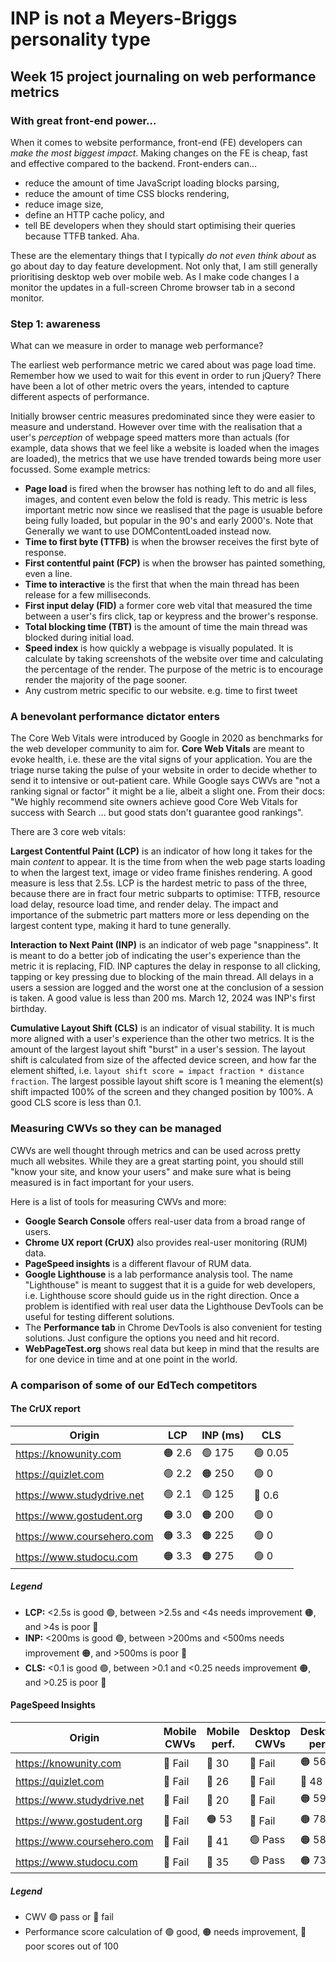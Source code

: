 # INP is not a Meyers-Briggs personality type

## Week 15 project journaling on web performance metrics

### With great front-end power...

When it comes to website performance, front-end (FE) developers can _make the most biggest impact_. Making changes on the FE is cheap, fast and effective compared to the backend. Front-enders can...

- reduce the amount of time JavaScript loading blocks parsing,
- reduce the amount of time CSS blocks rendering,
- reduce image size,
- define an HTTP cache policy, and
- tell BE developers when they should start optimising their queries because TTFB tanked. Aha.

These are the elementary things that I typically _do not even think about_ as go about day to day feature development. Not only that, I am still generally prioritising desktop web over mobile web. As I make code changes I a monitor the updates in a full-screen Chrome browser tab in a second monitor.

### Step 1: awareness

What can we measure in order to manage web performance?

The earliest web performance metric we cared about was page load time. Remember how we used to wait for this event in order to run jQuery?
There have been a lot of other metric overs the years, intended to capture different aspects of performance.

Initially browser centric measures predominated since they were easier to measure and understand. However over time with the realisation that a user's _perception_ of webpage speed matters more than actuals (for example, data shows that we feel like a website is loaded when the images are loaded), the metrics that we use have trended towards being more user focussed. Some example metrics:

- **Page load** is fired when the browser has nothing left to do and all files, images, and content even below the fold is ready. This metric is less important metric now since we reaslised that the page is usuable before being fully loaded, but popular in the 90's and early 2000's. Note that Generally we want to use DOMContentLoaded instead now.
- **Time to first byte (TTFB)** is when the browser receives the first byte of response.
- **First contentful paint (FCP)** is when the browser has painted something, even a line.
- **Time to interactive** is the first that when the main thread has been release for a few milliseconds.
- **First input delay (FID)** a former core web vital that measured the time between a user's firs click, tap or keypress and the brower's response.
- **Total blocking time (TBT)** is the amount of time the main thread was blocked during initial load.
- **Speed index** is how quickly a webpage is visually populated. It is calculate by taking screenshots of the website over time and calculating the percentage of the render. The purpose of the metric is to encourage render the majority of the page sooner.
- Any custrom metric specific to our website. e.g. time to first tweet

### A benevolant performance dictator enters

The Core Web Vitals were introduced by Google in 2020 as benchmarks for the web developer community to aim for. **Core Web Vitals** are meant to evoke health, i.e. these are the vital signs of your application. You are the triage nurse taking the pulse of your website in order to decide whether to send it to intensive or out-patient care. While Google says CWVs are "not a ranking signal or factor" it might be a lie, albeit a slight one. From their docs: "We highly recommend site owners achieve good Core Web Vitals for success with Search ... but good stats don't guarantee good rankings".

There are 3 core web vitals:

**Largest Contentful Paint (LCP)** is an indicator of how long it takes for the main _content_ to appear. It is the time from when the web page starts loading to when the largest text, image or video frame finishes rendering. A good measure is less that 2.5s. LCP is the hardest metric to pass of the three, because there are in fract four metric subparts to optimise: TTFB, resource load delay, resource load time, and render delay. The impact and importance of the submetric part matters more or less depending on the largest content type, making it hard to tune generally.

**Interaction to Next Paint (INP)** is an indicator of web page "snappiness". It is meant to do a better job of indicating the user's experience than the metric it is replacing, FID. INP captures the delay in response to all clicking, tapping or key pressing due to blocking of the main thread. All delays in a users a session are logged and the worst one at the conclusion of a session is taken. A good value is less than 200 ms. March 12, 2024 was INP's first birthday.

**Cumulative Layout Shift (CLS)** is an indicator of visual stability. It is much more aligned with a user's experience than the other two metrics. It is the amount of the largest layout shift "burst" in a user's session. The layout shift is calculated from size of the affected device screen, and how far the element shifted, i.e. `layout shift score = impact fraction * distance fraction`. The largest possible layout shift score is 1 meaning the element(s) shift impacted 100% of the screen and they changed position by 100%. A good CLS score is less than 0.1.

### Measuring CWVs so they can be managed

CWVs are well thought through metrics and can be used across pretty much all websites. While they are a great starting point, you should still "know your site, and know your users" and make sure what is being measured is in fact important for your users.

Here is a list of tools for measuring CWVs and more:

- **Google Search Console** offers real-user data from a broad range of users.
- **Chrome UX report (CrUX)** also provides real-user monitoring (RUM) data.
- **PageSpeed insights** is a different flavour of RUM data.
- **Google Lighthouse** is a lab performance analysis tool. The name "Lighthouse" is meant to suggest that it is a guide for web developers, i.e. Lighthouse score should guide us in the right direction. Once a problem is identified with real user data the Lighthouse DevTools can be useful for testing different solutions.
- The **Performance tab** in Chrome DevTools is also convenient for testing solutions. Just configure the options you need and hit record.
- **WebPageTest.org** shows real data but keep in mind that the results are for one device in time and at one point in the world.

### A comparison of some of our EdTech competitors

#### The CrUX report

| Origin | LCP | INP (ms) | CLS |
| --- | --- | --- | --- |
| https://knowunity.com | 🟠 2.6  | 🟢 175  | 🟢 0.05 |
| https://quizlet.com |  🟢 2.2 | 🟠 250  | 🟢 0 |
| https://www.studydrive.net | 🟢 2.1 | 🟢 125 | 🔴 0.6 |
| https://www.gostudent.org |  🟠 3.0 | 🟠 200  | 🟢 0 |
| https://www.coursehero.com | 🟠 3.3 | 🟠 225 | 🟢 0 |
| https://www.studocu.com | 🟠 3.3 | 🟠 275 | 🟢 0 |

##### Legend

- **LCP:** <2.5s is good 🟢, between \>2.5s and <4s needs improvement 🟠, and \>4s is poor 🔴
- **INP:** <200ms is good 🟢, between \>200ms and <500ms needs improvement 🟠, and \>500ms is poor 🔴
- **CLS:** <0.1 is good 🟢, between \>0.1 and <0.25 needs improvement 🟠, and \>0.25 is poor 🔴

#### PageSpeed Insights

| Origin | Mobile CWVs | Mobile perf. | Desktop CWVs | Desktop perf. |
| --- | --- | --- | --- | --- |
| https://knowunity.com | 🔴 Fail | 🔴 30 | 🔴 Fail | 🟠 56 |
| https://quizlet.com | 🔴 Fail | 🔴 26  | 🔴 Fail | 🔴 48 |
| https://www.studydrive.net | 🔴 Fail | 🔴 20 | 🔴 Fail | 🟠 59 |
| https://www.gostudent.org | 🔴 Fail | 🟠 53 |🔴 Fail | 🟠 78  |
| https://www.coursehero.com | 🔴 Fail | 🔴 41 | 🟢 Pass | 🟠 58 |
| https://www.studocu.com | 🔴 Fail  | 🔴 35 | 🟢 Pass | 🟠 73 |

##### Legend

- CWV 🟢 pass or 🔴 fail
- Performance score calculation of 🟢 good, 🟠 needs improvement, 🔴 poor scores out of 100
